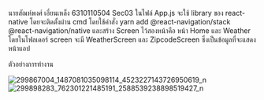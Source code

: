 นายสัณห์พงศ์  เอี่ยนเหล็ง 6310110504 Sec03
ในไฟล์ App.js จะใช้ library ของ react-native โดยจะติดตั้งผ่าน cmd โดยใช้คำสั่ง yarn add @react-navigation/stack @react-navigation/native และสร้าง Screen ไว้สองหน้าคือ หน้า Home และ Weather
โดยในโฟลเดอร์ screen จะมี WeatherScreen และ ZipcodeScreen ซึ่งเป็นข้อมูลที่จะแสดงหน้าแอป

ตัวอย่างการทำงาน


![299867004_1487081035098114_4523227143726950619_n](https://user-images.githubusercontent.com/100103206/185781718-67c90ccc-0bbc-465f-8393-a887e077a7e4.jpg)
![299898283_762301221485191_2588539238898519427_n](https://user-images.githubusercontent.com/100103206/185781723-195eba1e-955a-43b6-a66d-62e63643b320.jpg)
